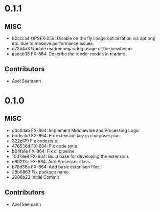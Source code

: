 # 0.1.1

## MISC

- 92acca4 OPSFX-259: Disable on the fly image optimization via optipng etc. due to massive performance issues.
- d73b4a8 Update readme regaridng usage of the viewhelper
- aadeb33 FX-864: Describe the render modes in readme.

## Contributors

- Axel Seemann

# 0.1.0

## MISC

- ddc0dab FX-864: Implement Middleware ans Processing Logic
- bbdeab9 FX-864: Fix extension key in composer.json
- 322ef79 Fix codestyle.
- 476536d FX-864: Fix code sytle.
- b64fa1e FX-864: Fix ci pipeline
- 10d78e8 FX-864: Build base for developing the extension.
- e80213c FX-864: Add Processor class.
- b78d36a FX-864: Add basic extenison files.
- 28b0863 Fix package name.
- 2988b23 Initial Commit

## Contributors

- Axel Seemann

